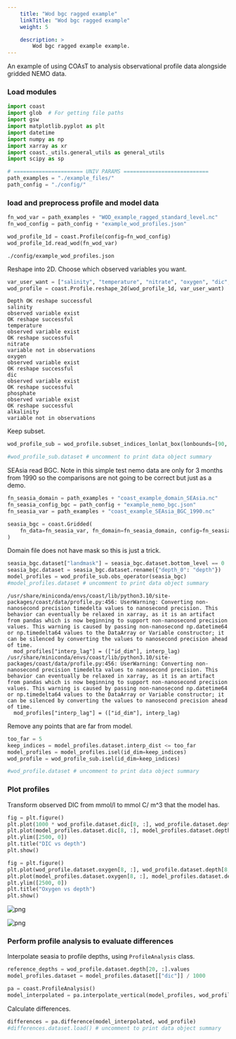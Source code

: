```yaml
---
    title: "Wod bgc ragged example"
    linkTitle: "Wod bgc ragged example"
    weight: 5

    description: >
        Wod bgc ragged example example.
---
```

An example of using COAsT to analysis observational profile data alongside gridded NEMO data. 

### Load modules


```python
import coast
import glob  # For getting file paths
import gsw
import matplotlib.pyplot as plt
import datetime
import numpy as np
import xarray as xr
import coast._utils.general_utils as general_utils
import scipy as sp

# ====================== UNIV PARAMS ===========================
path_examples = "./example_files/"
path_config = "./config/"
```

### load and preprocess profile and model data


```python
fn_wod_var = path_examples + "WOD_example_ragged_standard_level.nc"
fn_wod_config = path_config + "example_wod_profiles.json"

wod_profile_1d = coast.Profile(config=fn_wod_config)
wod_profile_1d.read_wod(fn_wod_var)
```

    ./config/example_wod_profiles.json


Reshape into 2D.
Choose which observed variables you want.


```python
var_user_want = ["salinity", "temperature", "nitrate", "oxygen", "dic", "phosphate", "alkalinity"]
wod_profile = coast.Profile.reshape_2d(wod_profile_1d, var_user_want)
```

    Depth OK reshape successful
    salinity
    observed variable exist
    OK reshape successful
    temperature
    observed variable exist
    OK reshape successful
    nitrate
    variable not in observations
    oxygen
    observed variable exist
    OK reshape successful
    dic
    observed variable exist
    OK reshape successful
    phosphate
    observed variable exist
    OK reshape successful
    alkalinity
    variable not in observations


Keep subset.


```python
wod_profile_sub = wod_profile.subset_indices_lonlat_box(lonbounds=[90, 120], latbounds=[-5, 5])

```


```python
#wod_profile_sub.dataset # uncomment to print data object summary
```

SEAsia read BGC.
Note in this simple test nemo data are only for 3 months from 1990 so the comparisons are not going to be correct but just as a demo.


```python
fn_seasia_domain = path_examples + "coast_example_domain_SEAsia.nc"
fn_seasia_config_bgc = path_config + "example_nemo_bgc.json"
fn_seasia_var = path_examples + "coast_example_SEAsia_BGC_1990.nc"

seasia_bgc = coast.Gridded(
    fn_data=fn_seasia_var, fn_domain=fn_seasia_domain, config=fn_seasia_config_bgc, multiple=True
)
```

Domain file does not have mask so this is just a trick.


```python
seasia_bgc.dataset["landmask"] = seasia_bgc.dataset.bottom_level == 0
seasia_bgc.dataset = seasia_bgc.dataset.rename({"depth_0": "depth"})
model_profiles = wod_profile_sub.obs_operator(seasia_bgc)
#model_profiles.dataset # uncomment to print data object summary
```

    /usr/share/miniconda/envs/coast/lib/python3.10/site-packages/coast/data/profile.py:456: UserWarning: Converting non-nanosecond precision timedelta values to nanosecond precision. This behavior can eventually be relaxed in xarray, as it is an artifact from pandas which is now beginning to support non-nanosecond precision values. This warning is caused by passing non-nanosecond np.datetime64 or np.timedelta64 values to the DataArray or Variable constructor; it can be silenced by converting the values to nanosecond precision ahead of time.
      mod_profiles["interp_lag"] = (["id_dim"], interp_lag)
    /usr/share/miniconda/envs/coast/lib/python3.10/site-packages/coast/data/profile.py:456: UserWarning: Converting non-nanosecond precision timedelta values to nanosecond precision. This behavior can eventually be relaxed in xarray, as it is an artifact from pandas which is now beginning to support non-nanosecond precision values. This warning is caused by passing non-nanosecond np.datetime64 or np.timedelta64 values to the DataArray or Variable constructor; it can be silenced by converting the values to nanosecond precision ahead of time.
      mod_profiles["interp_lag"] = (["id_dim"], interp_lag)


Remove any points that are far from model.


```python
too_far = 5
keep_indices = model_profiles.dataset.interp_dist <= too_far
model_profiles = model_profiles.isel(id_dim=keep_indices)
wod_profile = wod_profile_sub.isel(id_dim=keep_indices)
```


```python
#wod_profile.dataset # uncomment to print data object summary
```

### Plot profiles
Transform observed DIC from mmol/l to mmol C/ m^3 that the model has.


```python
fig = plt.figure()
plt.plot(1000 * wod_profile.dataset.dic[8, :], wod_profile.dataset.depth[8, :], linestyle="", marker="o")
plt.plot(model_profiles.dataset.dic[8, :], model_profiles.dataset.depth[:, 8], linestyle="", marker="o")
plt.ylim([2500, 0])
plt.title("DIC vs depth")
plt.show()

fig = plt.figure()
plt.plot(wod_profile.dataset.oxygen[8, :], wod_profile.dataset.depth[8, :], linestyle="", marker="o")
plt.plot(model_profiles.dataset.oxygen[8, :], model_profiles.dataset.depth[:, 8], linestyle="", marker="o")
plt.ylim([2500, 0])
plt.title("Oxygen vs depth")
plt.show()
```


    
![png](/COAsT/wod_bgc_ragged_example_files/wod_bgc_ragged_example_17_0.png)
    



    
![png](/COAsT/wod_bgc_ragged_example_files/wod_bgc_ragged_example_17_1.png)
    


### Perform profile analysis to evaluate differences
Interpolate seasia to profile depths, using `ProfileAnalysis` class.


```python
reference_depths = wod_profile.dataset.depth[20, :].values
model_profiles.dataset = model_profiles.dataset[["dic"]] / 1000

pa = coast.ProfileAnalysis()
model_interpolated = pa.interpolate_vertical(model_profiles, wod_profile)
```

Calculate differences.


```python
differences = pa.difference(model_interpolated, wod_profile)
#differences.dataset.load() # uncomment to print data object summary
```


```python

```
